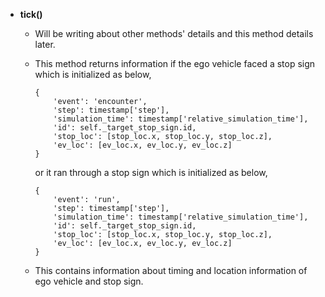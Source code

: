 - **tick()**
  - Will be writing about other methods' details and this method details later.
  - This method returns information if the ego vehicle faced a stop sign which is initialized as below,
  
        {
            'event': 'encounter',
            'step': timestamp['step'],
            'simulation_time': timestamp['relative_simulation_time'],
            'id': self._target_stop_sign.id,
            'stop_loc': [stop_loc.x, stop_loc.y, stop_loc.z],
            'ev_loc': [ev_loc.x, ev_loc.y, ev_loc.z]
        }
    or it ran through a stop sign which is initialized as below,

        {
            'event': 'run',
            'step': timestamp['step'],
            'simulation_time': timestamp['relative_simulation_time'],
            'id': self._target_stop_sign.id,
            'stop_loc': [stop_loc.x, stop_loc.y, stop_loc.z],
            'ev_loc': [ev_loc.x, ev_loc.y, ev_loc.z]
        }
  - This contains information about timing and location information of ego vehicle and stop sign.